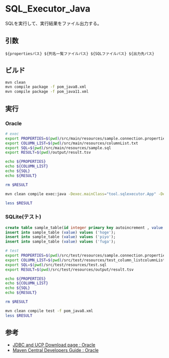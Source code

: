 # SQL_Executor_Java
SQLを実行して、実行結果をファイル出力する。

## 引数

```
${propertiesパス} ${列名一覧ファイルパス} ${SQLファイルパス} ${出力先パス}
```

## ビルド

``` bash
mvn clean 
mvn compile package -f pom_java8.xml
mvn compile package -f pom_java11.xml
```

## 実行

### Oracle

``` bash
# exec
export PROPERTIES=$(pwd)/src/main/resources/sample.connection.properties
export COLUMN_LIST=$(pwd)/src/main/resources/columnList.txt
export SQL=$(pwd)/src/main/resources/sample.sql
export RESULT=$(pwd)/output/result.tsv

echo ${PROPERTIES}
echo ${COLUMN_LIST}
echo ${SQL}
echo ${RESULT}

rm $RESULT

mvn clean compile exec:java -Dexec.mainClass="tool.sqlexecutor.App" -Dexec.args="'${PROPERTIES}' '${COLUMN_LIST}' '${SQL}' '${RESULT}'" -f pom_java8.xml

less $RESULT
```

### SQLite(テスト)

``` sql
create table sample_table(id integer primary key autoincrement , value text);
insert into sample_table (value) values ('hoge');
insert into sample_table (value) values ('piyo');
insert into sample_table (value) values ('fuga');
```

``` bash
# test
export PROPERTIES=$(pwd)/src/test/resources/sample.connection.properties
export COLUMN_LIST=$(pwd)/src/test/resources/test_column_listcolumnList.txt
export SQL=$(pwd)/src/test/resources/test.sql
export RESULT=$(pwd)/src/test/resources/output/result.tsv

echo ${PROPERTIES}
echo ${COLUMN_LIST}
echo ${SQL}
echo ${RESULT}

rm $RESULT

mvn clean compile test -f pom_java8.xml
less $RESULT
```

## 参考

- [JDBC and UCP Download page : Oracle](https://sampleuser0001.github.io/cloud9_note/Java/Java.html)
- [Maven Central Developers Guide : Oracle](https://www.oracle.com/database/technologies/maven-central-guide.html)